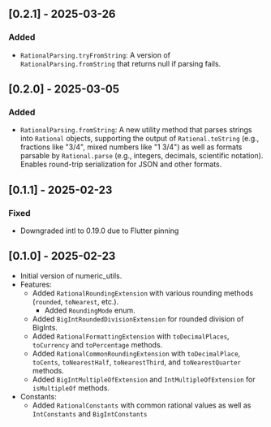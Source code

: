 ## [0.2.1] - 2025-03-26

### Added
- `RationalParsing.tryFromString`: A version of `RationalParsing.fromString` that returns null if parsing fails.

## [0.2.0] - 2025-03-05

### Added
- `RationalParsing.fromString`: A new utility method that parses strings into `Rational` objects, supporting the 
  output of `Rational.toString` (e.g., fractions like "3/4", mixed numbers like "1 3/4") as well as formats parsable
  by `Rational.parse` (e.g., integers, decimals, scientific notation). Enables round-trip serialization for JSON 
  and other formats.
 
## [0.1.1] - 2025-02-23

### Fixed
- Downgraded intl to 0.19.0 due to Flutter pinning

## [0.1.0] - 2025-02-23

- Initial version of numeric_utils.
- Features:
  - Added `RationalRoundingExtension` with various rounding methods (`rounded`, `toNearest`, etc.).
    - Added `RoundingMode` enum.
  - Added `BigIntRoundedDivisionExtension` for rounded division of BigInts.
  - Added `RationalFormattingExtension` with `toDecimalPlaces`, `toCurrency` and `toPercentage` methods.
  - Added `RationalCommonRoundingExtension` with `toDecimalPlace`, `toCents`, `toNearestHalf`, `toNearestThird`, and `toNearestQuarter` methods.
  - Added `BigIntMultipleOfExtension` and `IntMultipleOfExtension` for `isMultipleOf` methods.
- Constants:
    - Added `RationalConstants` with common rational values as well as `IntConstants` and `BigIntConstants`
